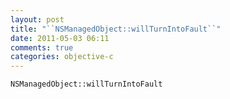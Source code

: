 ```yaml
---
layout: post
title: "``NSManagedObject::willTurnIntoFault``"
date: 2011-05-03 06:11
comments: true
categories: objective-c
---
```


``NSManagedObject::willTurnIntoFault``

